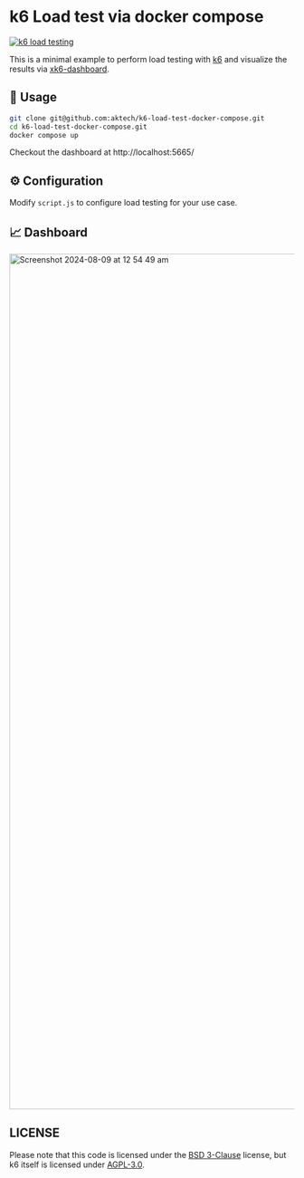 # k6 Load test via docker compose

[![k6 load testing](https://github.com/aktech/k6-load-test-docker-compose/actions/workflows/load_test.yml/badge.svg)](https://github.com/aktech/k6-load-test-docker-compose/actions/workflows/load_test.yml)

This is a minimal example to perform load testing with [k6](https://k6.io/) and visualize the results via [xk6-dashboard](https://github.com/grafana/xk6-dashboard).

## 🔨 Usage

```bash
git clone git@github.com:aktech/k6-load-test-docker-compose.git
cd k6-load-test-docker-compose.git
docker compose up
```

Checkout the dashboard at http://localhost:5665/

## ⚙️ Configuration

Modify `script.js` to configure load testing for your use case.

## 📈 Dashboard

<img width="1512" alt="Screenshot 2024-08-09 at 12 54 49 am" src="https://github.com/user-attachments/assets/564fd947-6c0b-4dc1-894e-d1b5e85c23aa">

## LICENSE

Please note that this code is licensed under the [BSD 3-Clause](https://github.com/aktech/k6-load-test-docker-compose/blob/main/LICENSE) license, but k6 itself is licensed under [AGPL-3.0](https://github.com/grafana/k6/blob/869b1683ca6527661640fc9ad7dca1bdfd6224c9/LICENSE.md).
